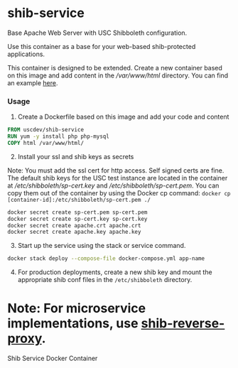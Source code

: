 # shib-service

Base Apache Web Server with USC Shibboleth configuration.

Use this container as a base for your web-based shib-protected applications.

This container is designed to be extended. Create a new container based
on this image and add content in the */var/www/html* directory.
You can find an example [here](https://github.com/uscdev/shib-service-example).

### Usage

1. Create a Dockerfile based on this image and add your code and content

````dockerfile
FROM uscdev/shib-service
RUN yum -y install php php-mysql
COPY html /var/www/html/
````

2. Install your ssl and shib keys as secrets

Note: You must add the ssl cert for http access. Self signed certs are fine.
The default shib keys for the USC test instance are located
in the container at */etc/shibboleth/sp-cert.key* and */etc/shibboleth/sp-cert.pem*.
You can copy them out of the container by using the Docker cp command:
````docker cp [container-id]:/etc/shibboleth/sp-cert.pem ./````

````bash
docker secret create sp-cert.pem sp-cert.pem
docker secret create sp-cert.key sp-cert.key
docker secret create apache.crt apache.crt
docker secret create apache.key apache.key
````

3. Start up the service using the stack or service command.

````bash
docker stack deploy --compose-file docker-compose.yml app-name
````

4. For production deployments, create a new shib key and mount the
appropriate shib conf files in the ````/etc/shibboleth```` directory.

Note: For microservice implementations,
use [shib-reverse-proxy](https://github.com/uscdev/shib-reverse-proxy).
=======
Shib Service Docker Container
